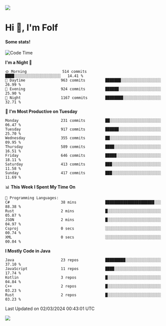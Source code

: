 <img src="https://komarev.com/ghpvc/?username=itsfolf"/>
<h1>Hi 👋, I'm Folf</h1>


#### Some stats!
<!--START_SECTION:waka-->
![Code Time](http://img.shields.io/badge/Code%20Time-2%2C144%20hrs%2056%20mins-blue)

**I'm a Night 🦉** 

```text
🌞 Morning                514 commits         ████░░░░░░░░░░░░░░░░░░░░░   14.41 % 
🌆 Daytime                963 commits         ███████░░░░░░░░░░░░░░░░░░   26.99 % 
🌃 Evening                924 commits         ██████░░░░░░░░░░░░░░░░░░░   25.90 % 
🌙 Night                  1167 commits        ████████░░░░░░░░░░░░░░░░░   32.71 % 
```
📅 **I'm Most Productive on Tuesday** 

```text
Monday                   231 commits         ██░░░░░░░░░░░░░░░░░░░░░░░   06.47 % 
Tuesday                  917 commits         ██████░░░░░░░░░░░░░░░░░░░   25.70 % 
Wednesday                355 commits         ██░░░░░░░░░░░░░░░░░░░░░░░   09.95 % 
Thursday                 589 commits         ████░░░░░░░░░░░░░░░░░░░░░   16.51 % 
Friday                   646 commits         █████░░░░░░░░░░░░░░░░░░░░   18.11 % 
Saturday                 413 commits         ███░░░░░░░░░░░░░░░░░░░░░░   11.58 % 
Sunday                   417 commits         ███░░░░░░░░░░░░░░░░░░░░░░   11.69 % 
```


📊 **This Week I Spent My Time On** 

```text
💬 Programming Languages: 
C#                       38 mins             ██████████████████████░░░   88.38 % 
Rust                     2 mins              █░░░░░░░░░░░░░░░░░░░░░░░░   05.87 % 
JSON                     2 mins              █░░░░░░░░░░░░░░░░░░░░░░░░   04.97 % 
Csproj                   0 secs              ░░░░░░░░░░░░░░░░░░░░░░░░░   00.74 % 
XML                      0 secs              ░░░░░░░░░░░░░░░░░░░░░░░░░   00.04 % 
```

**I Mostly Code in Java** 

```text
Java                     23 repos            █████████░░░░░░░░░░░░░░░░   37.10 % 
JavaScript               11 repos            ████░░░░░░░░░░░░░░░░░░░░░   17.74 % 
Kotlin                   3 repos             █░░░░░░░░░░░░░░░░░░░░░░░░   04.84 % 
C++                      2 repos             █░░░░░░░░░░░░░░░░░░░░░░░░   03.23 % 
Rust                     2 repos             █░░░░░░░░░░░░░░░░░░░░░░░░   03.23 % 
```




 Last Updated on 02/03/2024 00:43:01 UTC
<!--END_SECTION:waka-->
<a src="https://discord.com/users/1090088995976925305"><img src="https://lanyard-profile-readme.vercel.app/api/1090088995976925305"/></a></td> 
